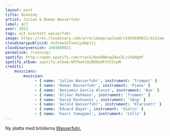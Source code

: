 ```yaml
---
layout: post
title: Running
artist: Julian & Roman Wasserfuhr
label: ACT
year: 2013
tags: act kvartett wasserfuhr
image: https://res.cloudinary.com/urre/image/upload/v1465689821/didimwih7smxjydmpitj.jpg
cloudinarypublicid: didimwih7smxjydmpitj
cloudinaryversion: 1465689821
permalink: /running/
spotify: http://open.spotify.com/track/0oeUNHuq2AasZLcuXGHgmf
spotify_album: spotify:album:6M7kwkl8zDD8oHFXY2tcpM
credits:
    musicians:
        musician:
             - { name: 'Julian Wasserfuhr', instrument: 'Trumpet' }
             - { name: 'Roman Wasserfuhr', instrument: 'Piano' }
             - { name: 'Benjamin Garcia Alonso', instrument: 'Bas' }
             - { name: 'Oliver Rehmann', instrument: 'Trummor' }
             - { name: 'David Rynkowski', instrument: 'Sång' }
             - { name: 'Gerald Wasserfuhr', instrument: 'Klarinett' }
             - { name: 'Eduard Bayer', instrument: 'Violin' }
             - { name: 'Kaori Yamagami', instrument: 'Cello' }
---
```


Ny platta med bröderna <a href="https://www.actmusic.com/Kuenstler/Julian-Roman-Wasserfuhr/Biografie">Wasserfuhr.</a>
